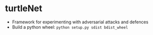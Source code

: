 # turtleNet
- Framework for experimenting with adversarial attacks and defences
- Build a python wheel:
`python setup.py sdist bdist_wheel`

